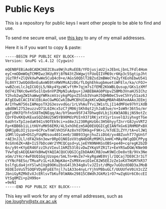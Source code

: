 Public Keys
===========

This is a repository for public keys I want other people to be able to find and use.

To send me secure email,
use [this key](https://github.com/jloughry/public_keys/blob/master/joe.loughry.pub) to
any of my email addresses.

Here it is if you want to copy & paste:

	-----BEGIN PGP PUBLIC KEY BLOCK-----
	Version: GnuPG v1.4.12 (Cygwin)

	mQENBFEBiAoBCADK36EZC8ua9WjhzRuEEB/YFDjusjaU2jxJEbnLjbnL7Fdl4Hom
	eyC+mODmWOqTCMMIwz3KUyRYj8fN43tZkWgwjtFUoQIIVM69cr6Kp3c5SgtipJht
	jGzTRf+ZlQVkVwPwWe5CuQ4c0+e/AGsS0QblT2BZsd2mBWeCYeZyfXEohEbwU541
	hL0XY7JwUQddbnEuAxWE0tnRWVMsA2zDG/fLOghEhkugbmuetiWFElx/ka/cFOJ+
	vwBZceLlcJqICUOjL5/Nky4YpzWCvftM+7qjm7sIfEME2KkWBLQusup/GKs1zXMf
	Od74iTNXc6w4V5o1lQx6nVPZMpNIuAdpu+jJABEBAAG0PUpvZSBMb3VnaHJ5IChz
	Y2hvb2wgZW1haWwgYWRkcmVzcykgPGpvZS5sb3VnaHJ5QHN0eC5veC5hYy51az6J
	ATgEEwECACIFAlEBiAoCGwMGCwkIBwMCBhUIAgkKCwQWAgMBAh4BAheAAAoJEEmj
	Ar1YhwN756sIAMepsTX2G3esvvdGo/1rLVhAuTYvi3W1stLjI14dMFUe97hYiXdB
	uBd8Wl2752euzzvD71L6IHcx5zC7jM06jSKh8qt2jhJaB3ue/n+IoW9r36t5o/mr
	gpFzRKFQfhfn5X8TmQNEqq/Ao/bYSman95FJ47Dhwq6VLbj3iKW3AOBijNS9otZc
	CDrFDvKKQvKEuaSQZdAU25W5YB90MdzPUIn9371RKjxtV1yr1svelQJiyhxgtTGe
	6aUhtxTpIzedaK941s9OfEk9ci+xd4eJi230RgHzG6c3H56hyyfZnrrG8JyvVRT2
	Fp+KBB6b1iLitHUYuMH56EMX/4L5xhOhEzm5AQ0EUQGICgEIANfkGx61RHMOPxBX
	QHR1pBLOIjSzo+6CPcwTnWlVH3SFAz8xYd7DKkg+F9K+i/kTdEILZYY/tA+olJW1
	iOMllGya0+DSIyFUqMUsou401Cee0/38B933gnjhuZiiDUd/yx4BZuvhT77gUnSf
	rAE3nJJLl/dFA2k6n3ewr0RpO1NOIoVXtqN4bORzM9MJLkmHC+MAyXWlgQDCPPyg
	9cGXn6ZK+AB+Ii57bDcoWr2YMCQCqsd+yLjeEYN9NHKGsOBS+pe40+cqregK2b2D
	6n/y9t+KYpER46FzzIhzVIeul1kMZ53l0ivDwZYKqVFZR1Tz+EeYRSwDGW/KNe90
	TVwfqEsAEQEAAYkBHwQYAQIACQUCUQGICgIbDAAKCRBJowK9WIcDe8xtB/9Vx3Ne
	xGm/zY4cr4wFOUQ1GqjUzope/SmLTn+WvZe7+kyRgaWE0Vjl/IQCaj7DE0C3r3iT
	cYYNcF6ESo/TMuaPz1L+L0JWpKAo+ZsM9XveiO1eC82W5EEJzZe1oKXTHGM7kR37
	bslfgLda4jnYSlwh1Vg89OKu2bsG4l3h34q8vlvJZIst/dMgv7uGOzdO8D3aJMoB
	XEOEIoVuSTSOQFVDyAFpEETnjl7u1A33o4nyLrYjhVPBbuGLf/UUUUfeV0iV2cZZ
	JbniGyRZMkEvXJcERlsvTbKuf0lWANx29815C8WdhJGkMz1rO7+wZq6Ur6C0ccEI
	VtSg0MZi+p2H99o+
	=9eNI
	-----END PGP PUBLIC KEY BLOCK-----

This key will work for any of my email addresses,
such as [joe.loughry@stx.ox.ac.uk](mailto:joe.loughry@stx.ox.ac.uk)
